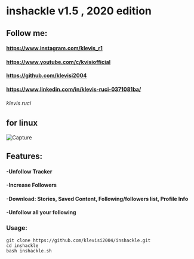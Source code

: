 # inshackle v1.5 , 2020 edition
## Follow me:
#### https://www.instagram.com/klevis_r1
#### https://www.youtube.com/c/kvisiofficial
#### https://github.com/klevisi2004
#### https://www.linkedin.com/in/klevis-ruci-0371081ba/
###### klevis ruci

## for linux 
![Capture](https://user-images.githubusercontent.com/62477193/97790022-16c96b80-1bbd-11eb-9de7-b1c79c811801.png)

## Features:
#### -Unfollow Tracker
#### -Increase Followers
#### -Download: Stories, Saved Content, Following/followers list, Profile Info
#### -Unfollow all your following
### Usage:
```
git clone https://github.com/klevisi2004/inshackle.git
cd inshackle
bash inshackle.sh
```
